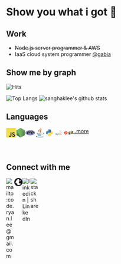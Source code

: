 # Show you what i got 💪

## Work
- ~~Node.js server programmer & AWS~~
- IaaS cloud system programmer [@gabia](https://github.com/gabia)

## Show me by graph

![Hits](https://hits.seeyoufarm.com/api/count/incr/badge.svg?url=https%3A%2F%2Fgithub.com%2Fsanghaklee&count_bg=%233D5BC8&title_bg=%23555555&icon=github.svg&icon_color=%23FFFFFF&title=today+%2F+total&edge_flat=false)

![Top Langs](https://github-readme-stats.vercel.app/api/top-langs/?username=sanghaklee)
![sanghaklee's github stats](https://github-readme-stats.vercel.app/api?username=sanghaklee&show_icons=true)

## Languages
[<img align="left" alt="JavaScript" width="26px" src="https://raw.githubusercontent.com/github/explore/80688e429a7d4ef2fca1e82350fe8e3517d3494d/topics/javascript/javascript.png" />][JavaScript]

[<img align="left" alt="Node.js" width="26px" src="https://raw.githubusercontent.com/github/explore/80688e429a7d4ef2fca1e82350fe8e3517d3494d/topics/nodejs/nodejs.png" />][Node.js]

[<img align="left" alt="PHP" width="26px" src="https://raw.githubusercontent.com/github/explore/80688e429a7d4ef2fca1e82350fe8e3517d3494d/topics/php/php.png" />][PHP]

[<img align="left" alt="Java" width="26px" src="https://raw.githubusercontent.com/github/explore/80688e429a7d4ef2fca1e82350fe8e3517d3494d/topics/java/java.png" />][Java]

[<img align="left" alt="Python" width="26px" src="https://raw.githubusercontent.com/github/explore/80688e429a7d4ef2fca1e82350fe8e3517d3494d/topics/python/python.png" />][Python]

[<img align="left" alt="MySQL" width="26px" src="https://raw.githubusercontent.com/github/explore/80688e429a7d4ef2fca1e82350fe8e3517d3494d/topics/mysql/mysql.png" />][MySQL]

[<img align="left" alt="Git" width="26px" src="https://raw.githubusercontent.com/github/explore/80688e429a7d4ef2fca1e82350fe8e3517d3494d/topics/git/git.png" />][Git]

[..more](stackshare)

<br />
<br />

## Connect with me
[<img align="left" alt="mailto:code.ryan.lee@gmail.com" width="22px" src="https://cdn.jsdelivr.net/npm/simple-icons@v3/icons/gmail.svg" />][gmail]

[<img align="left" alt="sanghaklee.tistory.com" width="22px" src="https://raw.githubusercontent.com/iconic/open-iconic/master/svg/globe.svg" />][website]

[<img align="left" alt="linkedin | LinkedIn" width="22px" src="https://cdn.jsdelivr.net/npm/simple-icons@v3/icons/linkedin.svg" />][linkedin]

[<img align="left" alt="stackshare" width="22px" src="https://cdn.jsdelivr.net/npm/simple-icons@v3/icons/stackshare.svg" />][stackshare]

<br />
<br />



[JavaScript]: https://github.com/sanghaklee
[Node.js]: https://github.com/sanghaklee
[PHP]: https://github.com/sanghaklee
[Java]: https://github.com/sanghaklee
[Python]: https://github.com/sanghaklee
[MySQL]: https://github.com/sanghaklee
[Git]: https://github.com/sanghaklee

[gmail]: mailto:code.ryan.lee@gmail.com
[website]: https://sanghaklee.tistory.com
[linkedin]: https://linkedin.com/in/sanghak-lee-79772111a/
[stackshare]: https://stackshare.io/SangHakLee